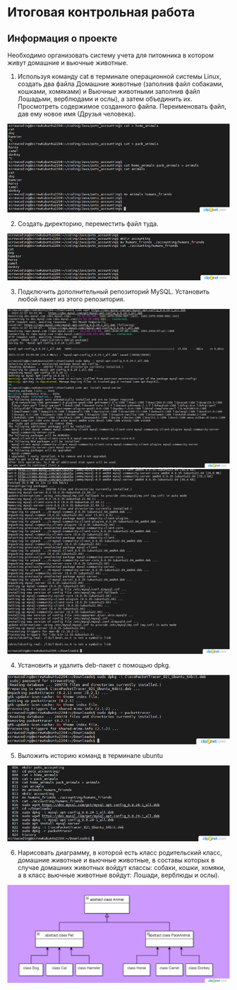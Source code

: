 # Итоговая контрольная работа

## Информация о проекте

Необходимо организовать систему учета для питомника в котором живут
домашние и вьючные животные.

1. Используя команду cat в терминале операционной системы Linux, создать
   два файла Домашние животные (заполнив файл собаками, кошками,
   хомяками) и Вьючные животными заполнив файл Лошадьми, верблюдами и
   ослы), а затем объединить их. Просмотреть содержимое созданного файла.
   Переименовать файл, дав ему новое имя (Друзья человека).

![task_1.png](.github/images/task_1.png)

2. Создать директорию, переместить файл туда.

![task_2.png](.github/images/task_2.png)

3. Подключить дополнительный репозиторий MySQL. Установить любой пакет
   из этого репозитория.

![task3_1.png](.github/images/task3_1.png)
![task3_2.png](.github/images/task3_2.png)

4. Установить и удалить deb-пакет с помощью dpkg.

![task_4.png](.github/images/task_4.png)

5. Выложить историю команд в терминале ubuntu

![task_5.png](.github/images/task_5.png)

6. Нарисовать диаграмму, в которой есть класс родительский класс, домашние
   животные и вьючные животные, в составы которых в случае домашних
   животных войдут классы: собаки, кошки, хомяки, а в класс вьючные животные
   войдут: Лошади, верблюды и ослы).

![hierarchy_diagram.png](.github/images/hierarchy_diagram.png)
